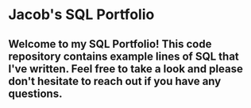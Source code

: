 # Jacob's SQL Portfolio
## Welcome to my SQL Portfolio! This code repository contains example lines of SQL that I've written. Feel free to take a look and please don't hesitate to reach out if you have any questions.
